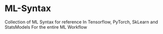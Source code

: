 # ML-Syntax
Collection of ML Syntax for reference
In Tensorflow, PyTorch, SkLearn and StatsModels
For the entire ML Workflow
